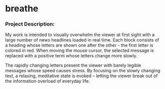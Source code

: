# breathe

### Project Description:

My work is intended to visually overwhelm the viewer at first sight with a large number of news headlines loaded in real time. Each block consists of a heading whose letters are shown one after the other - the first letter is colored in red. When moving the mouse cursor, the selected message is replaced with a positive term whose letters change more slowly.

The rapidly changing letters present the viewer with barely legible messages whose speed causes stress. By focusing on the slowly changing text, a relaxing, meditative state is evoked – letting the viewer break out of the information overload of everyday life.
